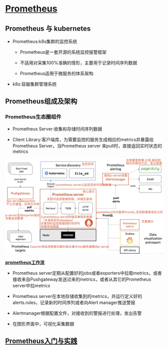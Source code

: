 # [Prometheus](https://github.com/prometheus/prometheus)

## Prometheus 与 kubernetes

+ Prometheus:k8s集群的监控系统

  + Prometheus是一套开源的系统监控报警框架
  
  + 不适用对采集100%准确的情形，主要用于记录时间序列数据
  
  + Prometheus适用于微服务的体系架构

+ k8s:容器集群管理系统

## Prometheus组成及架构

### Prometheus生态圈组件

+ Prometheus Server:收集和存储时间序列数据

+ Client Library:客户端库，为需要监控的服务生成相应的metrics并暴露给Prometheus Server。当Prometheus server 来pull时，直接返回实时状态的metrics

![](resources/images/1.jpg)

**[prometheus工作流](https://blog.csdn.net/polo2044/article/details/83051314)**

+ Prometheus server定期从配置好的jobs或者exporters中拉取metrics，或者接收来自Pushgateway发送过来的metrics，或者从其它的Prometheus server中拉metrics

+ Prometheus server在本地存储收集到的metrics，并运行定义好的alerts.rules，记录新的时间序列或者向Alert manager推送警报

+ Alertmanager根据配置文件，对接收到的警报进行处理，发出告警

+ 在图形界面中，可视化采集数据


## [Prometheus入门与实践](https://www.ibm.com/developerworks/cn/cloud/library/cl-lo-prometheus-getting-started-and-practice/)

##